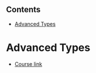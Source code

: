 <!-- START doctoc generated TOC please keep comment here to allow auto update -->
<!-- DON'T EDIT THIS SECTION, INSTEAD RE-RUN doctoc TO UPDATE -->
## Contents

- [Advanced Types](#advanced-types)

<!-- END doctoc generated TOC please keep comment here to allow auto update -->

# Advanced Types

- [Course link](https://www.udemy.com/course/understanding-typescript/learn/lecture/16935986?src=sac&kw=typescript#overview)
